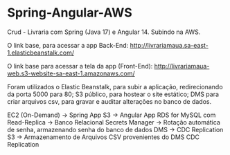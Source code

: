 # Spring-Angular-AWS
Crud - Livraria com Spring (Java 17) e Angular 14. Subindo na AWS.

O link base, para acessar a app Back-End: http://livrariamaua.sa-east-1.elasticbeanstalk.com/

O link base para acessar a tela da app (Front-End): http://livrariamaua-web.s3-website-sa-east-1.amazonaws.com/

Foram utilizados o Elastic Beanstalk, para subir a aplicação, redirecionando da porta 5000 para 80; S3 público, para hostear o site estático; DMS para criar arquivos csv, para gravar e auditar alterações no banco de dados.

EC2 (On-Demand) -> Spring App
S3 -> Angular App
RDS for MySQL com Read-Replica -> Banco Relacional
Secrets Manager -> Rotação automática de senha, armazenando senha do banco de dados
DMS -> CDC Replication
S3 -> Armazenamento de Arquivos CSV provenientes do DMS CDC Replication
